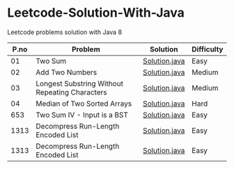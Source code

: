 # Leetcode-Solution-With-Java
Leetcode problems solution with Java 8

P.no |     Problem |                Solution | Difficulty | 
--- | --- | --- | --- |
01 | Two Sum | [Solution.java](https://github.com/amitkuet/Leetcode-Solutions-With-Java/blob/master/src/main/java/com/amit/leetcode_1/Solution.java) | Easy |
02 | Add Two Numbers | [Solution.java](https://github.com/amitkuet/Leetcode-Solutions-With-Java/blob/master/src/main/java/com/amit/leetcode_2/Solution.java) | Medium |
03 | Longest Substring Without Repeating Characters  | [Solution.java](https://github.com/amitkuet/Leetcode-Solutions-With-Java/blob/master/src/main/java/com/amit/leetcode_3/Solution.java) | Medium |
04 | Median of Two Sorted Arrays   | [Solution.java](https://github.com/amitkuet/Leetcode-Solutions-With-Java/blob/master/src/main/java/com/amit/leetcode_4/Solution.java) | Hard |
653 | Two Sum IV - Input is a BST | [Solution.java](https://github.com/amitkuet/Leetcode-Solutions-With-Java/blob/master/src/main/java/com/amit/leetcode_653/Solution.java) | Easy |
1313 | Decompress Run-Length Encoded List | [Solution.java](https://github.com/amitkuet/Leetcode-Solutions-With-Java/blob/master/src/main/java/com/amit/leetcode_1313/Solution.java) | Easy |
1313 | Decompress Run-Length Encoded List | [Solution.java](https://github.com/amitkuet/Leetcode-Solutions-With-Java/blob/master/src/main/java/com/amit/leetcode_1313/Solution.java) | Easy |

